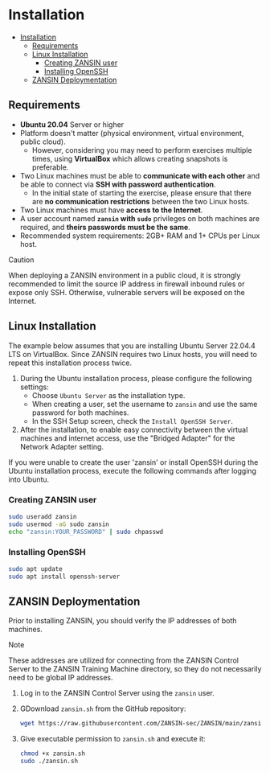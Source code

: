 # Installation

- [Installation](#installation)
  - [Requirements](#requirements)
  - [Linux Installation](#linux-installation)
    - [Creating ZANSIN user](#creating-zansin-user)
    - [Installing OpenSSH](#installing-openssh)
  - [ZANSIN Deploymentation](#zansin-deploymentation)

## Requirements

- **Ubuntu 20.04** Server or higher
- Platform doesn't matter (physical environment, virtual environment, public cloud). 
  - However, considering you may need to perform exercises multiple times, using **VirtualBox** which allows creating snapshots is preferable.
- Two Linux machines must be able to **communicate with each other** and be able to connect via **SSH with password authentication**. 
  - In the initial state of starting the exercise, please ensure that there are **no communication restrictions** between the two Linux hosts.
- Two Linux machines must have **access to the Internet**.
- A user account named **`zansin` with `sudo`** privileges on both machines are required, and **theirs passwords must be the same**.
- Recommended system requirements: 2GB+ RAM and 1+ CPUs per Linux host.

> [!Caution]
> When deploying a ZANSIN environment in a public cloud, it is strongly recommended to limit the source IP address in firewall inbound rules or expose only SSH. Otherwise, vulnerable servers will be exposed on the Internet.


## Linux Installation

The example below assumes that you are installing Ubuntu Server 22.04.4 LTS on VirtualBox. 
Since ZANSIN requires two Linux hosts, you will need to repeat this installation process twice.

1. During the Ubuntu installation process, please configure the following settings:
   - Choose `Ubuntu Server` as the installation type.
   - When creating a user, set the username to `zansin` and use the same password for both machines.
   - In the SSH Setup screen, check the `Install OpenSSH Server`.
2. After the installation, to enable easy connectivity between the virtual machines and internet access, use the "Bridged Adapter" for the Network Adapter setting.

If you were unable to create the user 'zansin' or install OpenSSH during the Ubuntu installation process, execute the following commands after logging into Ubuntu.

### Creating ZANSIN user

```bash
sudo useradd zansin
sudo usermod -aG sudo zansin
echo "zansin:YOUR_PASSWORD" | sudo chpasswd
```

### Installing OpenSSH

```bash
sudo apt update
sudo apt install openssh-server
```

## ZANSIN Deploymentation

Prior to installing ZANSIN, you should verify the IP addresses of both machines.

> [!Note]
> These addresses are utilized for connecting from the ZANSIN Control Server to the ZANSIN Training Machine directory, so they do not necessarily need to be global IP addresses.

1. Log in to the ZANSIN Control Server using the `zansin` user.

2. GDownload `zansin.sh` from the GitHub repository:

    ```bash
    wget https://raw.githubusercontent.com/ZANSIN-sec/ZANSIN/main/zansin.sh
    ```

3. Give executable permission to `zansin.sh` and execute it:
    ```bash
    chmod +x zansin.sh
    sudo ./zansin.sh
    ```
